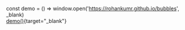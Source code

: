 const demo = () => window.open('https://rohankumr.github.io/bubbles', \_blank) <br/>
[demo()](https://rohankumr.github.io/bubbles){target="\_blank"}
